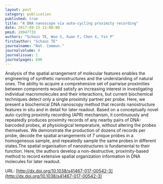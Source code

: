 ```yaml
---
layout: post
category: publication
published: true
title: "A DNA nanoscope via auto-cycling proximity recording"
date: 2017-09-25 12:00:00
pmid: 28947733
authors: "Schaus TE, Woo S, Xuan F, Chen X, Yin P"
firstauthor: "Schaus TE"
journalname: "Nat. Commun."
journalvolume: 8
journalissue: 1
journalpages: 696
---
```


Analysis of the spatial arrangement of molecular features enables the engineering of synthetic nanostructures and the understanding of natural ones. The ability to acquire a comprehensive set of pairwise proximities between components would satisfy an increasing interest in investigating individual macromolecules and their interactions, but current biochemical techniques detect only a single proximity partner per probe. Here, we present a biochemical DNA nanoscopy method that records nanostructure features in situ and in detail for later readout. Based on a conceptually novel auto-cycling proximity recording (APR) mechanism, it continuously and repeatedly produces proximity records of any nearby pairs of DNA-barcoded probes, at physiological temperature, without altering the probes themselves. We demonstrate the production of dozens of records per probe, decode the spatial arrangements of 7 unique probes in a homogeneous sample, and repeatedly sample the same probes in different states.The spatial organisation of nanostructures is fundamental to their function. Here, the authors develop a non-destructive, proximity-based method to record extensive spatial organization information in DNA molecules for later readout.

URL: [http://dx.doi.org/10.1038/s41467-017-00542-3](http://dx.doi.org/10.1038/s41467-017-00542-3)
